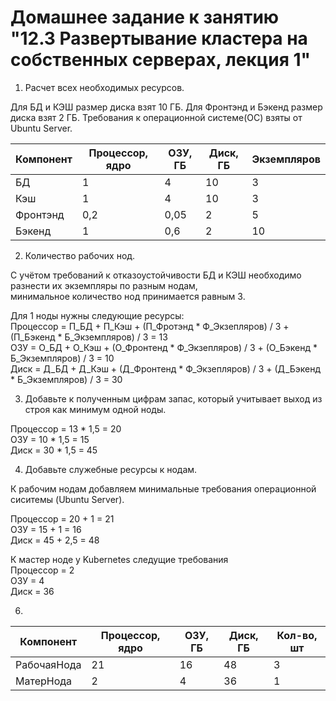 # Домашнее задание к занятию "12.3 Развертывание кластера на собственных серверах, лекция 1"  
  
1. Расчет всех необходимых ресурсов.  
  
Для БД и КЭШ размер диска взят 10 ГБ.
Для Фронтэнд и Бэкенд размер диска взят 2 ГБ.
Требования к операционной системе(ОС) взяты от Ubuntu Server.
   
| Компонент | Процессор, ядро | ОЗУ, ГБ | Диск, ГБ | Экземпляров | 
| --- | --- | --- | --- | --- |
| БД | 1 | 4 | 10 | 3 |
| Кэш | 1 | 4 | 10 | 3 |
| Фронтэнд | 0,2 | 0,05 | 2 | 5 |
| Бэкенд | 1 | 0,6 | 2 | 10 |
  
2. Количество рабочих нод.
  
С учётом требований к отказоустойчивости БД и КЭШ необходимо разнести их экземпляры по разным нодам,  
минимальное количество нод принимается равным 3.  

Для 1 ноды нужны следующие ресурсы:  
Процессор = П_БД + П_Кэш + (П_Фротэнд * Ф_Экзепляров) / 3 + (П_Бэкенд * Б_Экземпляров) / 3 = 13   
ОЗУ = О_БД + О_Кэш + (О_Фронтенд * Ф_Экзепляров) / 3 + (О_Бэкенд * Б_Экземпляров) / 3 = 10  
Диск = Д_БД + Д_Кэш + (Д_Фронтенд * Ф_Экзепляров) / 3 + (Д_Бэкенд * Б_Экземпляров) / 3 = 30   

3. Добавьте к полученным цифрам запас, который учитывает выход из строя как минимум одной ноды.
  
Процессор = 13 * 1,5 = 20  
ОЗУ = 10 * 1,5 = 15  
Диск = 30 * 1,5 = 45  
  
4. Добавьте служебные ресурсы к нодам.
  
К рабочим нодам добавляем минимальные требования операционной сиситемы (Ubuntu Server).  
  
Процессор = 20 + 1 = 21  
ОЗУ = 15 + 1 = 16  
Диск = 45 + 2,5 = 48  
  
К мастер ноде у Kubernetes следущие требования  
Процессор = 2  
ОЗУ = 4  
Диск = 36  
  
6.  
| Компонент | Процессор, ядро | ОЗУ, ГБ | Диск, ГБ | Кол-во, шт | 
| --- | --- | --- | --- | --- |
| РабочаяНода | 21 | 16 | 48 | 3 |
| МатерНода | 2 | 4 | 36 | 1 |